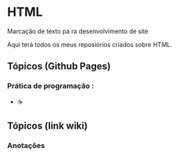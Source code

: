# HTML
 Marcação de texto pa ra desenvolvimento de site
 
<p> Aqui terá todos os meus reposiórios criados sobre HTML. </p>
 

<!---
<strong> Os significados dos logotipos :</strong>
|Descrição | Logotipo   |
|:--: |:--:|
| Projeto em desenvolvimento    |  🛑  |
| Meus projetos Favoritos | :heart: |
| Código Fonte - local do repositório | ☕|  -->

## Tópicos (Github Pages) 
### Prática de programação  : 
* [ ]()  ☕ [ ]()


## Tópicos (link wiki)  
### Anotaçôes

